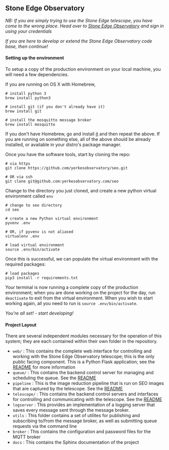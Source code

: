 ## Stone Edge Observatory

*NB: If you are simply trying to use the Stone Edge telescope, you have come to the wrong place. Head over to [Stone Edge Observatory](http://www.stoneedgeobservatory.com) and sign in using your credentials*

*If you are here to develop or extend the Stone Edge Observatory code base, then continue!*

#### Setting up the environment
To setup a copy of the production environment on your local machine, you will need a few dependencies. 

If you are running on OS X with Homebrew, 

    # install python 3
    brew install python3

    # install git (if you don't already have it)
    brew install git

    # install the mosquitto message broker
    brew install mosquitto

If you don't have Homebrew, go and install [it](http://brew.sh/) and then repeat the above. If you are running on something else, all of the above should be already installed, or available in your distro's package manager. 

Once you have the software tools, start by cloning the repo:

	# via https
	git clone https://github.com/yerkesobservatory/seo.git 

	# OR via ssh
    git clone git@github.com:yerkesobservatory.com/seo
    
    
Change to the directory you just cloned, and create a new python virtual environment called `env`

    # change to seo directory
    cd seo
    
    # create a new Python virtual environment
    pyvenv .env
    
    # OR, if pyvenv is not aliased
    virtualenv .env
    
    # load virtual environment
    source .env/bin/activate
    
Once this is successful, we can populate the virtual environment with the required packages:

    # load packages
    pip3 install -r requirements.txt
    
Your terminal is now running a complete copy of the production environment; when you are done working on the project for the day, run `deactivate` to exit from the virtual environment. When you wish to start working again, all you need to run is `source .env/bin/activate`. 
    
*You're all set! - start developing!*


#### Project Layout

There are several independent modules necessary for the operation of this system; they are each contained within their own folder in the repository. 

* `web/` : This contains the complete web interface for controlling and working with the Stone Edge Observatory telescope; this is the only public facing component. This is a Python Flask application; see the [README](https://github.com/yerkesobservatory/seo/web/) for more information
* `queue/` : This contains the backend control server for managing and scheduling the queue. See the [README](https://github.com/yerkesobservatory/seo/queue/)
* `pipeline` : This is the image reduction pipeline that is run on SEO images that are captured by the telescope. See the [README](https://github.com/yerkesobservatory/seo/pipeline/)
* `telescope/` : This contains the backend control servers and interfaces for controlling and communicating with the telescope. See the [README](https://github.com/yerkesobservatory/seo/telescope/)
* `logserver` : This provides an implementation of a logging server that saves every message sent through the message broker. 
* `utils` : This folder contains a set of utilites for publishing and subscribing to/from the message broker, as well as submitting queue requests via the command line
* `broker` : This contains the configuration and password files for the MQTT broker
* `docs` : This contains the Sphinx documentation of the project



    
